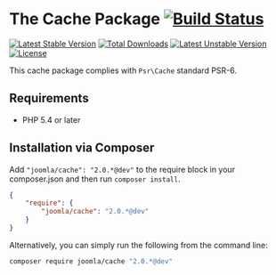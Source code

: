 # The Cache Package [![Build Status](https://travis-ci.org/joomla-framework/cache.png?branch=master)](https://travis-ci.org/joomla-framework/cache)

[![Latest Stable Version](https://poser.pugx.org/joomla/cache/v/stable)](https://packagist.org/packages/joomla/cache)
[![Total Downloads](https://poser.pugx.org/joomla/cache/downloads)](https://packagist.org/packages/joomla/cache)
[![Latest Unstable Version](https://poser.pugx.org/joomla/cache/v/unstable)](https://packagist.org/packages/joomla/cache)
[![License](https://poser.pugx.org/joomla/cache/license)](https://packagist.org/packages/joomla/cache)

This cache package complies with `Psr\Cache` standard PSR-6.

## Requirements

* PHP 5.4 or later

## Installation via Composer

Add `"joomla/cache": "2.0.*@dev"` to the require block in your composer.json and then run `composer install`.

```json
{
	"require": {
		"joomla/cache": "2.0.*@dev"
	}
}
```

Alternatively, you can simply run the following from the command line:

```sh
composer require joomla/cache "2.0.*@dev"
```
